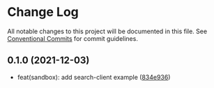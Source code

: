 # Change Log

All notable changes to this project will be documented in this file.
See [Conventional Commits](https://conventionalcommits.org) for commit guidelines.

## 0.1.0 (2021-12-03)

* feat(sandbox): add search-client example ([834e936](https://github.com/sourcefuse/loopback4-microservice-catalog/commit/834e936))

